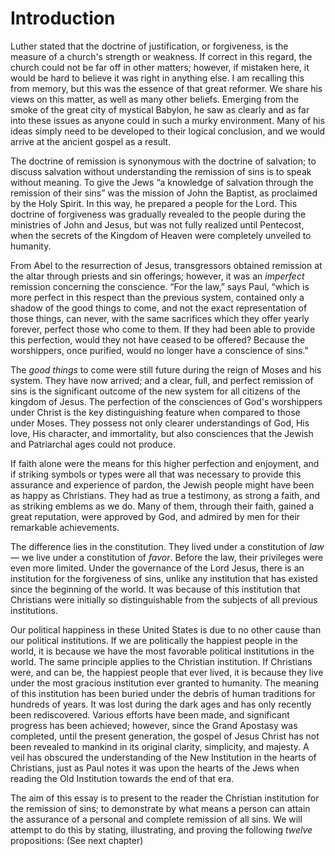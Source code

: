 # Introduction

Luther stated that the doctrine of justification, or forgiveness, is the measure of a church's strength or weakness. If correct in this regard, the church could not be far off in other matters; however, if mistaken here, it would be hard to believe it was right in anything else. I am recalling this from memory, but this was the essence of that great reformer. We share his views on this matter, as well as many other beliefs. Emerging from the smoke of the great city of mystical Babylon, he saw as clearly and as far into these issues as anyone could in such a murky environment. Many of his ideas simply need to be developed to their logical conclusion, and we would arrive at the ancient gospel as a result.

The doctrine of remission is synonymous with the doctrine of salvation; to discuss salvation without understanding the remission of sins is to speak without meaning. To give the Jews “a knowledge of salvation through the remission of their sins” was the mission of John the Baptist, as proclaimed by the Holy Spirit. In this way, he prepared a people for the Lord. This doctrine of forgiveness was gradually revealed to the people during the ministries of John and Jesus, but was not fully realized until Pentecost, when the secrets of the Kingdom of Heaven were completely unveiled to humanity.

From Abel to the resurrection of Jesus, transgressors obtained remission at the altar through priests and sin offerings; however, it was an *imperfect* remission concerning the conscience. “For the law,” says Paul, “which is more perfect in this respect than the previous system, contained only a shadow of the good things to come, and not the exact representation of those things, can never, with the same sacrifices which they offer yearly forever, perfect those who come to them. If they had been able to provide this perfection, would they not have ceased to be offered? Because the worshippers, once purified, would no longer have a conscience of sins."

The *good things* to come were still future during the reign of Moses and his system. They have now arrived; and a clear, full, and perfect remission of sins is the significant outcome of the new system for all citizens of the kingdom of Jesus. The perfection of the consciences of God's worshippers under Christ is the key distinguishing feature when compared to those under Moses. They possess not only clearer understandings of God, His love, His character, and immortality, but also consciences that the Jewish and Patriarchal ages could not produce.

If faith alone were the means for this higher perfection and enjoyment, and if striking symbols or types were all that was necessary to provide this assurance and experience of pardon, the Jewish people might have been as happy as Christians. They had as true a testimony, as strong a faith, and as striking emblems as we do. Many of them, through their faith, gained a great reputation, were approved by God, and admired by men for their remarkable achievements.

The difference lies in the constitution. They lived under a constitution of *law* — we live under a constitution of *favor*. Before the law, their privileges were even more limited. Under the governance of the Lord Jesus, there is an institution for the forgiveness of sins, unlike any institution that has existed since the beginning of the world. It was because of this institution that Christians were initially so distinguishable from the subjects of all previous institutions.

Our political happiness in these United States is due to no other cause than our political institutions. If we are politically the happiest people in the world, it is because we have the most favorable political institutions in the world. The same principle applies to the Christian institution. If Christians were, and can be, the happiest people that ever lived, it is because they live under the most gracious institution ever granted to humanity. The meaning of this institution has been buried under the debris of human traditions for hundreds of years. It was lost during the dark ages and has only recently been rediscovered. Various efforts have been made, and significant progress has been achieved; however, since the Grand Apostasy was completed, until the present generation, the gospel of Jesus Christ has not been revealed to mankind in its original clarity, simplicity, and majesty. A veil has obscured the understanding of the New Institution in the hearts of Christians, just as Paul notes it was upon the hearts of the Jews when reading the Old Institution towards the end of that era.

The aim of this essay is to present to the reader the Christian institution for the remission of sins; to demonstrate by what means a person can attain the assurance of a personal and complete remission of all sins. We will attempt to do this by stating, illustrating, and proving the following *twelve* propositions: (See next chapter)